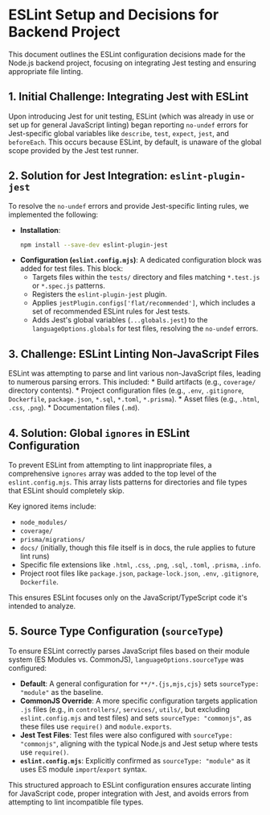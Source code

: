 # ESLint Setup and Decisions for Backend Project

This document outlines the ESLint configuration decisions made for the Node.js backend project, focusing on integrating Jest testing and ensuring appropriate file linting.

## 1. Initial Challenge: Integrating Jest with ESLint

Upon introducing Jest for unit testing, ESLint (which was already in use or set up for general JavaScript linting) began reporting `no-undef` errors for Jest-specific global variables like `describe`, `test`, `expect`, `jest`, and `beforeEach`. This occurs because ESLint, by default, is unaware of the global scope provided by the Jest test runner.

## 2. Solution for Jest Integration: `eslint-plugin-jest`

To resolve the `no-undef` errors and provide Jest-specific linting rules, we implemented the following:

*   **Installation**:
    ```bash
    npm install --save-dev eslint-plugin-jest
    ```
*   **Configuration (`eslint.config.mjs`)**:
    A dedicated configuration block was added for test files. This block:
    *   Targets files within the `tests/` directory and files matching `*.test.js` or `*.spec.js` patterns.
    *   Registers the `eslint-plugin-jest` plugin.
    *   Applies `jestPlugin.configs['flat/recommended']`, which includes a set of recommended ESLint rules for Jest tests.
    *   Adds Jest's global variables (`...globals.jest`) to the `languageOptions.globals` for test files, resolving the `no-undef` errors.

## 3. Challenge: ESLint Linting Non-JavaScript Files

ESLint was attempting to parse and lint various non-JavaScript files, leading to numerous parsing errors. This included:
    *   Build artifacts (e.g., `coverage/` directory contents).
    *   Project configuration files (e.g., `.env`, `.gitignore`, `Dockerfile`, `package.json`, `*.sql`, `*.toml`, `*.prisma`).
    *   Asset files (e.g., `.html`, `.css`, `.png`).
    *   Documentation files (`.md`).

## 4. Solution: Global `ignores` in ESLint Configuration

To prevent ESLint from attempting to lint inappropriate files, a comprehensive `ignores` array was added to the top level of the `eslint.config.mjs`. This array lists patterns for directories and file types that ESLint should completely skip.

Key ignored items include:
*   `node_modules/`
*   `coverage/`
*   `prisma/migrations/`
*   `docs/` (initially, though this file itself is in docs, the rule applies to future lint runs)
*   Specific file extensions like `.html`, `.css`, `.png`, `.sql`, `.toml`, `.prisma`, `.info`.
*   Project root files like `package.json`, `package-lock.json`, `.env`, `.gitignore`, `Dockerfile`.

This ensures ESLint focuses only on the JavaScript/TypeScript code it's intended to analyze.

## 5. Source Type Configuration (`sourceType`)

To ensure ESLint correctly parses JavaScript files based on their module system (ES Modules vs. CommonJS), `languageOptions.sourceType` was configured:

*   **Default**: A general configuration for `**/*.{js,mjs,cjs}` sets `sourceType: "module"` as the baseline.
*   **CommonJS Override**: A more specific configuration targets application `.js` files (e.g., in `controllers/`, `services/`, `utils/`, but excluding `eslint.config.mjs` and test files) and sets `sourceType: "commonjs"`, as these files use `require()` and `module.exports`.
*   **Jest Test Files**: Test files were also configured with `sourceType: "commonjs"`, aligning with the typical Node.js and Jest setup where tests use `require()`.
*   **`eslint.config.mjs`**: Explicitly confirmed as `sourceType: "module"` as it uses ES module `import`/`export` syntax.

This structured approach to ESLint configuration ensures accurate linting for JavaScript code, proper integration with Jest, and avoids errors from attempting to lint incompatible file types.
